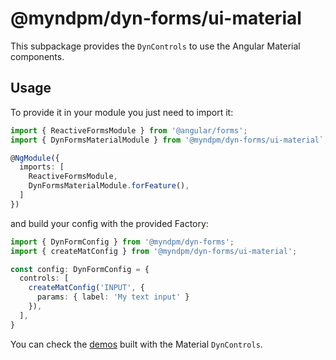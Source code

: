 # @myndpm/dyn-forms/ui-material

This subpackage provides the `DynControls` to use the Angular Material components.

## Usage

To provide it in your module you just need to import it:

```typescript
import { ReactiveFormsModule } from '@angular/forms';
import { DynFormsMaterialModule } from '@myndpm/dyn-forms/ui-material`;

@NgModule({
  imports: [
    ReactiveFormsModule,
    DynFormsMaterialModule.forFeature(),
  ]
})
```

and build your config with the provided Factory:

```typescript
import { DynFormConfig } from '@myndpm/dyn-forms';
import { createMatConfig } from '@myndpm/dyn-forms/ui-material';

const config: DynFormConfig = {
  controls: [
    createMatConfig('INPUT', {
      params: { label: 'My text input' }
    }),
  ],
}
```

You can check the [demos](https://mynd.dev/demos) built with the Material `DynControls`.
